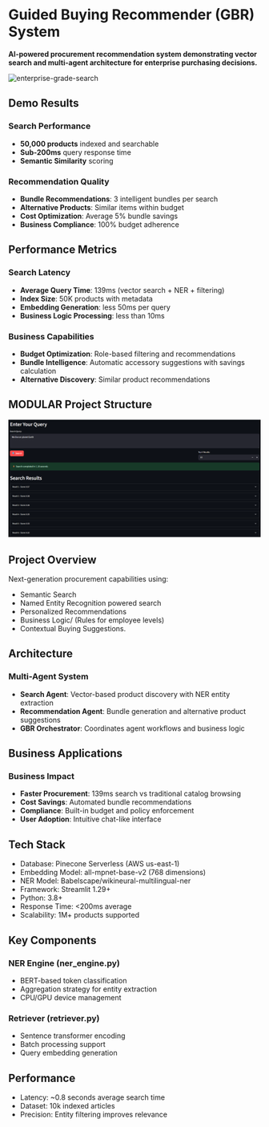 # Guided Buying Recommender (GBR) System

<b>AI-powered procurement recommendation system demonstrating vector search and multi-agent architecture for enterprise purchasing decisions.</b>

![enterprise-grade-search]()

## Demo Results
### Search Performance
- <b>50,000 products</b> indexed and searchable
- <b>Sub-200ms</b> query response time
- <b>Semantic Similarity</b> scoring

### Recommendation Quality
- <b>Bundle Recommendations</b>: 3 intelligent bundles per search
- <b>Alternative Products</b>: Similar items within budget
- <b>Cost Optimization</b>: Average 5% bundle savings
- <b>Business Compliance</b>: 100% budget adherence

## Performance Metrics
### Search Latency
- <b>Average Query Time</b>: 139ms (vector search + NER + filtering)
- <b>Index Size</b>: 50K products with metadata
- <b>Embedding Generation</b>: less 50ms per query
- <b>Business Logic Processing</b>: less than 10ms

### Business Capabilities
- <b>Budget Optimization</b>: Role-based filtering and recommendations
- <b>Bundle Intelligence</b>: Automatic accessory suggestions with savings calculation
- <b>Alternative Discovery</b>: Similar product recommendations

## MODULAR Project Structure
![structure](https://github.com/Pratik872/NER_based_Semantic_Search/blob/main/readme%20resources/results.png)

## Project Overview
Next-generation procurement capabilities using:
- Semantic Search
- Named Entity Recognition powered search
- Personalized Recommendations
- Business Logic/ (Rules for employee levels)
- Contextual Buying Suggestions.

## Architecture
### Multi-Agent System
- <b>Search Agent</b>: Vector-based product discovery with NER entity extraction
- <b>Recommendation Agent</b>: Bundle generation and alternative product suggestions
- <b>GBR Orchestrator</b>: Coordinates agent workflows and business logic

## Business Applications
<!-- ### SAP Ariba Context
- <b>Procurement Intelligence</b>: Automated buying suggestions
- <b>Cost Optimization</b>: Bundle deals and budget compliance
- <b>User Experience</b>: Natural language search interface
- <b>Scalability</b>: Vector database handles millions of products
- <b>Integration Ready</b>: API-first architecture for enterprise systems -->

### Business Impact
- <b>Faster Procurement</b>: 139ms search vs traditional catalog browsing
- <b>Cost Savings</b>: Automated bundle recommendations
- <b>Compliance</b>: Built-in budget and policy enforcement
- <b>User Adoption</b>: Intuitive chat-like interface

<!-- ## SAP Ariba Alignment
- <b>Vector Search</b>: Next-generation catalog search using semantic understanding
- <b>AI Recommendations</b>: Intelligent buying suggestions based on user context
- <b>Business Logic</b>: Enterprise-grade policy enforcement and budget controls
- <b>Multi-Agent Architecture</b>: Scalable, maintainable AI system design
- <b>Performance</b>: Production-ready latency for enterprise deployment -->

## Tech Stack
- Database: Pinecone Serverless (AWS us-east-1)
- Embedding Model: all-mpnet-base-v2 (768 dimensions)
- NER Model: Babelscape/wikineural-multilingual-ner
- Framework: Streamlit 1.29+
- Python: 3.8+
- Response Time: <200ms average
- Scalability: 1M+ products supported


## Key Components
### NER Engine (ner_engine.py)
- BERT-based token classification
- Aggregation strategy for entity extraction
- CPU/GPU device management

### Retriever (retriever.py)
- Sentence transformer encoding
- Batch processing support
- Query embedding generation


## Performance
- Latency: ~0.8 seconds average search time
- Dataset: 10k indexed articles
- Precision: Entity filtering improves relevance
